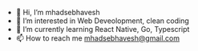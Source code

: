 - 👋 Hi, I’m mhadsebhavesh
- 👀 I’m interested in Web Deveolopment, clean coding
- 🌱 I’m currently learning React Native, Go, Typescript
- 📫 How to reach me mhadsebhavesh@gmail.com

<!---
mhadsebhavesh/mhadsebhavesh is a ✨ special ✨ repository because its `README.md` (this file) appears on your GitHub profile.
You can click the Preview link to take a look at your changes.
--->
